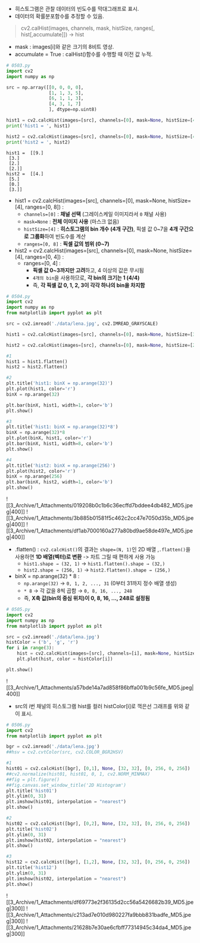- 히스토그램은 관찰 데이터의 빈도수를 막대그래프로 표시.
- 데이터의 확률분포함수를 추정할 수 있음.
> cv2.calHist(images, channels, mask, histSize, ranges[, hist[,accumulate]]) -> hist
- mask : images[i]와 같은 크기의 8비트 영상. 
- accumulate = True : calHist()함수를 수행할 때 이전 값 누적.

```python
# 0503.py
import cv2
import numpy as np

src = np.array([[0, 0, 0, 0],
				[1, 1, 3, 5],
				[6, 1, 1, 3],
				[4, 3, 1, 7]
				], dtype=np.uint8)

hist1 = cv2.calcHist(images=[src], channels=[0], mask=None, histSize=[4], ranges=[0, 8])
print('hist1 = ', hist1)  

hist2 = cv2.calcHist(images=[src], channels=[0], mask=None, histSize=[4], ranges=[0, 4])
print('hist2 = ', hist2)
```

```output
hist1 =  [[9.]
 [3.]
 [2.]
 [2.]]
hist2 =  [[4.]
 [5.]
 [0.]
 [3.]]
```
- hist1 = cv2.calcHist(images=[src], channels=[0], mask=None, histSize=[4], ranges=[0, 8]) :
	- `channels=[0]` : **채널 선택** (그레이스케일 이미지라서 `0` 채널 사용)
	- `mask=None` : **전체 이미지 사용** (마스크 없음)
	- `histSize=[4]` : **히스토그램의 bin 개수 (4개 구간)**, 픽셀 값 0~7을 **4개 구간으로 그룹화**하여 빈도수를 계산
	- `ranges=[0, 8]` : **픽셀 값의 범위 (0~7)**
- hist2 = cv2.calcHist(images=[src], channels=[0], mask=None, histSize=[4], ranges=[0, 4]) :
	-  ranges=[0, 4] : 
		- **픽셀 값 0~3까지만 고려**하고, 4 이상의 값은 무시됨
		- `4개의 bin`을 사용하므로, **각 bin의 크기는 1 (4/4)**
		- 즉, **각 픽셀 값 0, 1, 2, 3이 각각 하나의 bin을 차지함**

```python
# 0504.py
import cv2
import numpy as np
from matplotlib import pyplot as plt

src = cv2.imread('./data/lena.jpg', cv2.IMREAD_GRAYSCALE)

hist1 = cv2.calcHist(images=[src], channels=[0], mask=None, histSize=[32], ranges=[0, 256])

hist2 = cv2.calcHist(images=[src], channels=[0], mask=None, histSize=[256], ranges=[0, 256])

#1
hist1 = hist1.flatten()
hist2 = hist2.flatten()

#2
plt.title('hist1: binX = np.arange(32)')
plt.plot(hist1, color='r')
binX = np.arange(32)

plt.bar(binX, hist1, width=1, color='b')
plt.show()

#3
plt.title('hist1: binX = np.arange(32)*8')
binX = np.arange(32)*8
plt.plot(binX, hist1, color='r')
plt.bar(binX, hist1, width=8, color='b')
plt.show()

#4
plt.title('hist2: binX = np.arange(256)')
plt.plot(hist2, color='r')
binX = np.arange(256)
plt.bar(binX, hist2, width=1, color='b')
plt.show()
```
![[3_Archive/1_Attachments/019208b0c1b6c36ecffd7bddee4db482_MD5.jpeg|400]]
![[3_Archive/1_Attachments/3b885b01581f5c462c2cc47e7050d35b_MD5.jpeg|400]]
![[3_Archive/1_Attachments/df1ab7000160a277a80bd9ae58de497e_MD5.jpeg|400]]
- .flatten() : `cv2.calcHist()`의 결과는 `shape=(N, 1)`인 2D 배열 ,`.flatten()`을 사용하면 **1D 배열(벡터)로 변환** -> 차트 그릴 때 편하게 사용 가능
	- `hist1.shape → (32, 1)` → `hist1.flatten().shape → (32,)`
	- `hist2.shape → (256, 1)` → `hist2.flatten().shape → (256,)`
- binX = np.arange(32) * 8 :
	- `np.arange(32)` → `0, 1, 2, ..., 31` (0부터 31까지 정수 배열 생성)  
	- `* 8` → 각 값을 8씩 곱함 → `0, 8, 16, ..., 248`  
	- 즉, **X축 값(bin의 중심 위치)이 0, 8, 16, ..., 248로 설정됨**

```python
# 0505.py
import cv2
import numpy as np
from matplotlib import pyplot as plt

src = cv2.imread('./data/lena.jpg')
histColor = ('b', 'g', 'r')
for i in range(3):
	hist = cv2.calcHist(images=[src], channels=[i], mask=None, histSize=[256], ranges=[0, 256])
	plt.plot(hist, color = histColor[i])

plt.show()
```
![[3_Archive/1_Attachments/a57bde14a7ad858f86bffa001b9c56fe_MD5.jpeg|400]]
-  src의 i번 채널의 히스토그램 hist를 컬러 histColor[i]로 꺽은선 그래프를 위와 같이 표시.

```python
# 0506.py
import cv2
from matplotlib import pyplot as plt

bgr = cv2.imread('./data/lena.jpg')
##hsv = cv2.cvtColor(src, cv2.COLOR_BGR2HSV)

#1
hist01 = cv2.calcHist([bgr], [0,1], None, [32, 32], [0, 256, 0, 256])
##cv2.normalize(hist01, hist01, 0, 1, cv2.NORM_MINMAX)
##fig = plt.figure()
##fig.canvas.set_window_title('2D Histogram')
plt.title('hist01')
plt.ylim(0, 31)
plt.imshow(hist01, interpolation = "nearest")
plt.show()

#2
hist02 = cv2.calcHist([bgr], [0,2], None, [32, 32], [0, 256, 0, 256])
plt.title('hist02')
plt.ylim(0, 31)
plt.imshow(hist02, interpolation = "nearest")
plt.show()

#3
hist12 = cv2.calcHist([bgr], [1,2], None, [32, 32], [0, 256, 0, 256])
plt.title('hist12')
plt.ylim(0, 31)
plt.imshow(hist02, interpolation = "nearest")
plt.show()
```
![[3_Archive/1_Attachments/df69773e2f36135d2cc56a5426682b39_MD5.jpeg|300]]
![[3_Archive/1_Attachments/c213ad7e010d980227fa9bbb831badfe_MD5.jpeg|300]]
![[3_Archive/1_Attachments/21628b7e30ae6cfbff77314945c34da4_MD5.jpeg|300]]
